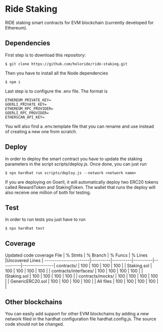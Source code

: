 # Ride Staking
RIDE staking smart contracts for EVM blockchain (currently developed for Ethereum).

## Dependencies
First step is to download this repository:
```
$ git clone https://github.com/holoride/ride-staking.git
```
Then you have to install all the Node dependencies
```
$ npm i
```
Last step is to configure the .env file. The format is
```
ETHEREUM_PRIVATE_KEY=
GOERLI_PRIVATE_KEY=
ETHEREUM_RPC_PROVIDER=
GOERLI_RPC_PROVIDER=
ETHERSCAN_API_KEY=
```
You will also find a .env.template file that you can rename and use instead of creating a new one from scratch.

## Deploy
In order to deploy the smart contract you have to update the staking parameters in the script scripts/deploy.js. 
Once done, you can just run
```
$ npx hardhat run scripts/deploy.js --network <network name>
```
If you are deploying on Goerli, it will automatically deploy two ERC20 tokens called RewardToken and StakingToken. The wallet that runs the deploy will also receive one million of both for testing.

## Test
In order to run tests you just have to run
```
$ npx hardhat test
```

## Coverage
Updated code coverage
File                   |  % Stmts | % Branch |  % Funcs |  % Lines |Uncovered Lines |
-----------------------|----------|----------|----------|----------|----------------|
 contracts/            |      100 |      100 |      100 |      100 |                |
  Staking.sol          |      100 |      100 |      100 |      100 |                |
 contracts/interfaces/ |      100 |      100 |      100 |      100 |                |
  IStaking.sol         |      100 |      100 |      100 |      100 |                |
 contracts/mocks/      |      100 |      100 |      100 |      100 |                |
  GenericERC20.sol     |      100 |      100 |      100 |      100 |                |
All files              |      100 |      100 |      100 |      100 |                |

## Other blockchains
You can easily add support for other EVM blockchains by adding a new network filed in the hardhat configuration file hardhat.config.js. The source code should not be changed.